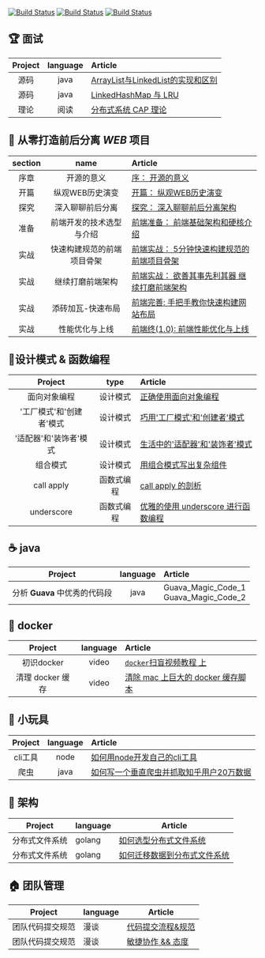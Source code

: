 [![Build Status](https://img.shields.io/badge/%E4%B8%BB%E9%A1%B5-%E6%8E%98%E9%87%91-blue.svg)](https://juejin.im/user/5823d1a3a22b9d0067fde1f7/posts)
[![Build Status](https://img.shields.io/badge/%E4%B8%BB%E9%A1%B5-segmentfault-green.svg)](https://segmentfault.com/u/pkwenda)
[![Build Status](https://img.shields.io/badge/%E4%B8%BB%E9%A1%B5-github-lightgrey.svg)](https://github.com/pkwenda)

## 🏆 面试

| Project | language | Article |
|:-------:|:-------:|:------|
| 源码 | java | [ArrayList与LinkedList的实现和区别](https://github.com/pkwenda/blog/issues/26)
| 源码 | java | [LinkedHashMap 与 LRU](https://github.com/pkwenda/blog/issues/27)
| 理论 | 阅读 | [分布式系统 CAP 理论](https://github.com/pkwenda/blog/issues/28)

## 🐝 从零打造前后分离 *WEB* 项目

| section | name | Article |
|:-------:|:-------:|:------|
| 序章 | 开源的意义 | [序： 开源的意义](https://github.com/pkwenda/blog/issues/9) 
| 开篇 | 纵观WEB历史演变 | [开篇： 纵观WEB历史演变](https://github.com/pkwenda/blog/issues/10) 
| 探究 | 深入聊聊前后分离 | [探究： 深入聊聊前后分离架构](https://github.com/pkwenda/blog/issues/11) 
| 准备 | 前端开发的技术选型与介绍 | [前端准备： 前端基础架构和硬核介绍](https://github.com/pkwenda/blog/issues/12) 
| 实战 | 快速构建规范的前端项目骨架 | [前端实战： 5分钟快速构建规范的前端项目骨架](https://github.com/pkwenda/blog/issues/14)
| 实战 | 继续打磨前端架构 | [前端实战： 欲善其事先利其器 继续打磨前端架构](https://github.com/pkwenda/blog/issues/15)
| 实战 | 添砖加瓦-快速布局 | [前端完善: 手把手教你快速构建网站布局](https://github.com/pkwenda/blog/issues/16)
| 实战 | 性能优化与上线 | [前端终(1.0): 前端性能优化与上线](https://github.com/pkwenda/blog/issues/17)
  
 



## 🦉设计模式 & 函数编程

| Project | type | Article |
|:-------:|:-------:|:------|
| 面向对象编程 | 设计模式 | [正确使用面向对象编程](https://github.com/pkwenda/blog/issues/1) 
|'工厂模式'和'创建者'模式 | 设计模式 | [巧用'工厂模式'和'创建者'模式](https://github.com/pkwenda/blog/issues/2) 
|'适配器'和'装饰者'模式 | 设计模式 | [生活中的'适配器'和'装饰者'模式](https://github.com/pkwenda/blog/issues/3) 
| 组合模式 | 设计模式 | [用组合模式写出复杂组件](https://github.com/pkwenda/blog/issues/4) 
| call apply | 函数式编程 | [ call apply 的剖析](https://github.com/pkwenda/blog/issues/5) 
| underscore | 函数式编程 | [优雅的使用 underscore 进行函数编程](https://github.com/pkwenda/blog/issues/6) 
 

 



## ☕️ java

| Project | language | Article |
|:-------:|:-------:|:------|
| 分析 **Guava** 中优秀的代码段 | java | Guava_Magic_Code_1<br/>Guava_Magic_Code_2
 
## 🐳 docker

| Project | language | Article |
|:-------:|:-------:|:------|
| 初识docker | video | [`docker`扫盲视频教程 上](https://www.youtube.com/watch?v=IaSOSBs8Z5U) 
| 清理 docker 缓存 | video | [清除 mac 上巨大的 docker 缓存脚本](https://github.com/pkwenda/Blog/blob/master/clear_docker_cache_mac.sh) 
 



## 🐣 小玩具

| Project | language | Article |
|:-------:|:-------:|:------|
| cli工具 | node | [如何用node开发自己的cli工具](https://github.com/pkwenda/blog/issues/7) 
| 爬虫 | java | [如何写一个垂直爬虫并抓取知乎用户20万数据](https://github.com/pkwenda/blog/issues/8) 

 


 ## 🐘 架构
 
| Project | language | Article     |
|---------|----------|-------------|
| 分布式文件系统 | golang   | [如何选型分布式文件系统](https://github.com/pkwenda/blog/issues/18) |
| 分布式文件系统 | golang   | [如何迁移数据到分布式文件系统](https://github.com/pkwenda/blog/issues/19) |
 

 ## 🏠 团队管理
 
| Project | language | Article     |
|---------|----------|-------------|
| 团队代码提交规范 | 漫谈   | [代码提交流程&规范](https://github.com/pkwenda/blog/issues/24) |
| 团队代码提交规范 | 漫谈   | [敏捷协作 && 态度](https://github.com/pkwenda/blog/issues/25) |

